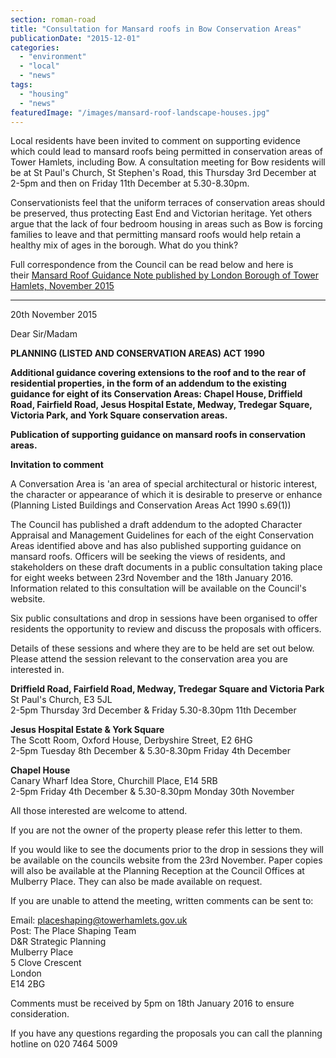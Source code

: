```yaml
---
section: roman-road
title: "Consultation for Mansard roofs in Bow Conservation Areas"
publicationDate: "2015-12-01"
categories: 
  - "environment"
  - "local"
  - "news"
tags: 
  - "housing"
  - "news"
featuredImage: "/images/mansard-roof-landscape-houses.jpg"
---
```


Local residents have been invited to comment on supporting evidence which could lead to mansard roofs being permitted in conservation areas of Tower Hamlets, including Bow. A consultation meeting for Bow residents will be at St Paul's Church, St Stephen's Road, this Thursday 3rd December at 2-5pm and then on Friday 11th December at 5.30-8.30pm.

Conservationists feel that the uniform terraces of conservation areas should be preserved, thus protecting East End and Victorian heritage. Yet others argue that the lack of four bedroom housing in areas such as Bow is forcing families to leave and that permitting mansard roofs would help retain a healthy mix of ages in the borough. What do you think?

Full correspondence from the Council can be read below and here is their [Mansard Roof Guidance Note published by London Borough of Tower Hamlets, November 2015](https://romanroadlondon.com/wp-content/uploads/2015/12/Mansard-Roof-Guidance-Note.pdf)

* * *

20th November 2015

Dear Sir/Madam

**PLANNING (LISTED AND CONSERVATION AREAS) ACT 1990**

**Additional guidance covering extensions to the roof and to the rear of residential properties, in the form of an addendum to the existing guidance for eight of its Conservation Areas: Chapel House, Driffield Road, Fairfield Road, Jesus Hospital Estate, Medway, Tredegar Square, Victoria Park, and York Square conservation areas.**

**Publication of supporting guidance on mansard roofs in conservation areas.**

**Invitation to comment** 

A Conversation Area is 'an area of special architectural or historic interest, the character or appearance of which it is desirable to preserve or enhance (Planning Listed Buildings and Conservation Areas Act 1990 s.69(1))

The Council has published a draft addendum to the adopted Character Appraisal and Management Guidelines for each of the eight Conservation Areas identified above and has also published supporting guidance on mansard roofs. Officers will be seeking the views of residents, and stakeholders on these draft documents in a public consultation taking place for eight weeks between 23rd November and the 18th January 2016. Information related to this consultation will be available on the Council's website.

Six public consultations and drop in sessions have been organised to offer residents the opportunity to review and discuss the proposals with officers.

Details of these sessions and where they are to be held are set out below. Please attend the session relevant to the conservation area you are interested in.

**Driffield Road, Fairfield Road, Medway, Tredegar Square and Victoria Park**  
St Paul's Church, E3 5JL  
2-5pm Thursday 3rd December & Friday 5.30-8.30pm 11th December

**Jesus Hospital Estate & York Square**  
The Scott Room, Oxford House, Derbyshire Street, E2 6HG  
2-5pm Tuesday 8th December & 5.30-8.30pm Friday 4th December

**Chapel House**  
Canary Wharf Idea Store, Churchill Place, E14 5RB  
2-5pm Friday 4th December & 5.30-8.30pm Monday 30th November

All those interested are welcome to attend.

If you are not the owner of the property please refer this letter to them.

If you would like to see the documents prior to the drop in sessions they will be available on the councils website from the 23rd November. Paper copies will also be available at the Planning Reception at the Council Offices at Mulberry Place. They can also be made available on request.

If you are unable to attend the meeting, written comments can be sent to:

Email: placeshaping@towerhamlets.gov.uk  
Post: The Place Shaping Team  
D&R Strategic Planning  
Mulberry Place  
5 Clove Crescent  
London  
E14 2BG

Comments must be received by 5pm on 18th January 2016 to ensure consideration.

If you have any questions regarding the proposals you can call the planning hotline on 020 7464 5009
